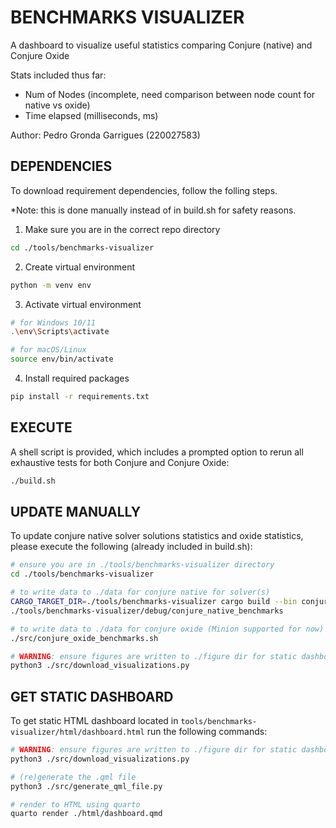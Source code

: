 # BENCHMARKS VISUALIZER

A dashboard to visualize useful statistics comparing Conjure (native) and Conjure Oxide

Stats included thus far:
 - Num of Nodes (incomplete, need comparison between node count for native vs oxide)
 - Time elapsed (milliseconds, ms)

Author: Pedro Gronda Garrigues (220027583)

## DEPENDENCIES

To download requirement dependencies, follow the folling steps.

*Note: this is done manually instead of in build.sh for safety reasons.

1. Make sure you are in the correct repo directory
```bash
cd ./tools/benchmarks-visualizer
```

2. Create virtual environment
```bash
python -m venv env
```

3. Activate virtual environment
```bash
# for Windows 10/11
.\env\Scripts\activate

# for macOS/Linux
source env/bin/activate
```

4. Install required packages
```bash
pip install -r requirements.txt
```

## EXECUTE

A shell script is provided, which includes a prompted option to rerun all exhaustive tests for both Conjure and Conjure Oxide:
```bash
./build.sh
```

## UPDATE MANUALLY

To update conjure native solver solutions statistics and oxide statistics, please execute the following (already included in build.sh):
```bash
# ensure you are in ./tools/benchmarks-visualizer directory
cd ./tools/benchmarks-visualizer

# to write data to ./data for conjure native for solver(s)
CARGO_TARGET_DIR=./tools/benchmarks-visualizer cargo build --bin conjure_native_benchmarks
./tools/benchmarks-visualizer/debug/conjure_native_benchmarks

# to write data to ./data for conjure oxide (Minion supported for now) -- warning: very verbose
./src/conjure_oxide_benchmarks.sh

# WARNING: ensure figures are written to ./figure dir for static dashboard
python3 ./src/download_visualizations.py
```

## GET STATIC DASHBOARD

To get static HTML dashboard located in `tools/benchmarks-visualizer/html/dashboard.html` run the following commands:
```bash
# WARNING: ensure figures are written to ./figure dir for static dashboard
python3 ./src/download_visualizations.py

# (re)generate the .qml file
python3 ./src/generate_qml_file.py

# render to HTML using quarto
quarto render ./html/dashboard.qmd
```